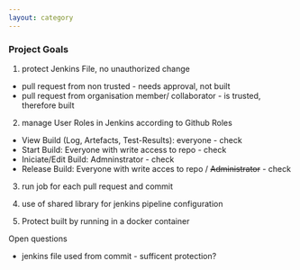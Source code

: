 ```yaml
---
layout: category
---
```


### Project Goals

1. protect Jenkins File, no unauthorized change 
* pull request  from non trusted - needs approval, not built
* pull request from organisation member/ collaborator -  is trusted, therefore built

2. manage User Roles in Jenkins according to Github Roles
* View Build (Log, Artefacts, Test-Results): everyone - check
* Start Build: Everyone with write access to repo - check
* Iniciate/Edit Build: Admninstrator - check
* Release Build: Everyone with write acces to repo / <s>Administrator</s> -  check

3. run job for each pull request and commit 

4. use of shared library for jenkins pipeline configuration

5. Protect built by running in a docker container

Open questions
 * jenkins file used from commit - sufficent protection?


